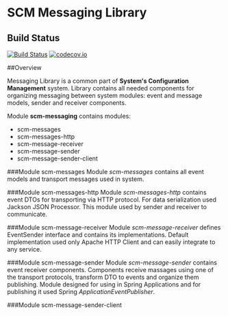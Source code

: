 SCM Messaging Library
====================

## Build Status
[![Build Status](https://travis-ci.org/ametiste-oss/ametiste-scm-messaging.svg?branch=master)](https://travis-ci.org/ametiste-oss/ametiste-scm-messaging) [![codecov.io](https://codecov.io/github/ametiste-oss/ametiste-scm-messaging/coverage.svg?branch=master&precision=2)](https://codecov.io/github/ametiste-oss/ametiste-scm-messaging?branch=master)

##Overview

Messaging Library is a common part of **System's Configuration Management** system.
Library contains all needed components for organizing messaging between system modules: event and message models,
sender and receiver components.

Module **scm-messaging** contains modules:

* scm-messages
* scm-messages-http
* scm-message-receiver
* scm-message-sender
* scm-message-sender-client

###Module scm-messages
Module _scm-messages_ contains all event models and transport messages used in system.

###Module scm-messages-http
Module _scm-messages-http_ contains event DTOs for transporting via HTTP protocol.
For data serialization used Jackson JSON Processor. This module used by sender and receiver to communicate.

###Module scm-message-receiver
Module _scm-message-receiver_ defines EventSender interface and contains its implementations.
Default implementation used only Apache HTTP Client and can easily integrate to any service.

###Module scm-message-sender
Module _scm-message-sender_ contains event receiver components. Components receive massages using one of the 
transport protocols, transform DTO to events and organize them publishing.
Module designed for using in Spring Applications and for publishing it used Spring _ApplicationEventPublisher_.

###Module scm-message-sender-client
